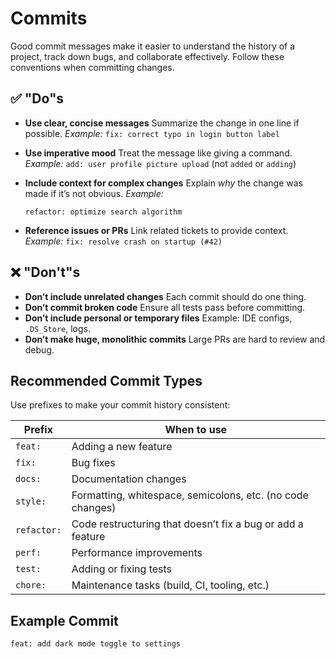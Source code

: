 # Commits

Good commit messages make it easier to understand the history of a project, track down bugs, and collaborate effectively. Follow these conventions when committing changes.

## ✅ "Do"s

* **Use clear, concise messages** Summarize the change in one line if possible.
  *Example:* `fix: correct typo in login button label`
* **Use imperative mood** Treat the message like giving a command.
  *Example:* `add: user profile picture upload` (not `added` or `adding`)
* **Include context for complex changes** Explain *why* the change was made if it’s not obvious.
  *Example:*

  ```
  refactor: optimize search algorithm
  ```
  
* **Reference issues or PRs** Link related tickets to provide context.
  *Example:* `fix: resolve crash on startup (#42)`

## ❌ "Don't"s

* **Don’t include unrelated changes** Each commit should do one thing.
* **Don’t commit broken code** Ensure all tests pass before committing.
* **Don’t include personal or temporary files** Example: IDE configs, `.DS_Store`, logs.
* **Don’t make huge, monolithic commits** Large PRs are hard to review and debug.

## Recommended Commit Types

Use prefixes to make your commit history consistent:

| Prefix      | When to use                                                |
| ----------- | ---------------------------------------------------------- |
| `feat:`     | Adding a new feature                                       |
| `fix:`      | Bug fixes                                                  |
| `docs:`     | Documentation changes                                      |
| `style:`    | Formatting, whitespace, semicolons, etc. (no code changes) |
| `refactor:` | Code restructuring that doesn’t fix a bug or add a feature |
| `perf:`     | Performance improvements                                   |
| `test:`     | Adding or fixing tests                                     |
| `chore:`    | Maintenance tasks (build, CI, tooling, etc.)               |

## Example Commit

```
feat: add dark mode toggle to settings
```
